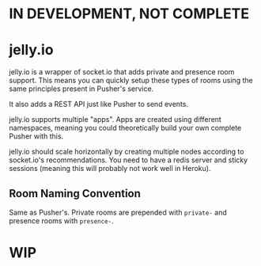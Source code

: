 # IN DEVELOPMENT, NOT COMPLETE

# jelly.io

jelly.io is a wrapper of socket.io that adds private and presence room support. This means you can quickly setup these types of rooms using the same principles present in Pusher's service.

It also adds a REST API just like Pusher to send events.

jelly.io supports multiple "apps". Apps are created using different namespaces, meaning you could theoretically build your own complete Pusher with this.

jelly.io should scale horizontally by creating multiple nodes according to socket.io's recommendations. You need to have a redis server and sticky sessions (meaning this will probably not work well in Heroku).

## Room Naming Convention

Same as Pusher's. Private rooms are prepended with `private-` and presence rooms with `presence-`.

# WIP
